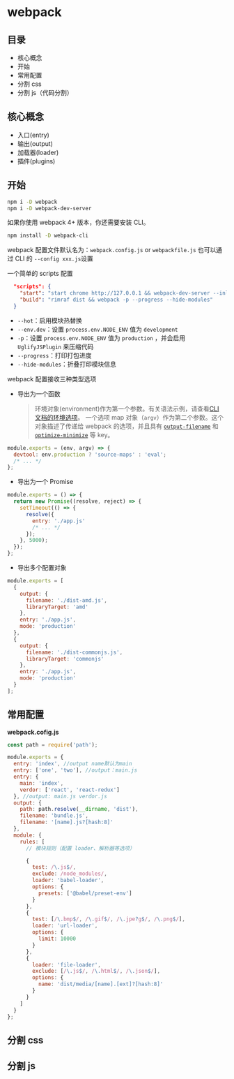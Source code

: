 # webpack

## 目录

- 核心概念
- 开始
- 常用配置
- 分割 css
- 分割 js（代码分割）

## 核心概念

- 入口(entry)
- 输出(output)
- 加载器(loader)
- 插件(plugins)

## 开始

```sh
npm i -D webpack
npm i -D webpack-dev-server
```

如果你使用 webpack 4+ 版本，你还需要安装 CLI。

```sh
npm install -D webpack-cli
```

webpack 配置文件默认名为：`webpack.config.js` or `webpackfile.js` 也可以通过 CLI 的 `--config xxx.js`设置

一个简单的 scripts 配置

```json
  "scripts": {
    "start": "start chrome http://127.0.0.1 && webpack-dev-server --inline --hot --env.dev",
    "build": "rimraf dist && webpack -p --progress --hide-modules"
  }
```

- `--hot`：启用模块热替换
- `--env.dev`：设置 `process.env.NODE_ENV` 值为 `development`
- `-p`：设置 `process.env.NODE_ENV` 值为 `production` ，并会启用 `UglifyJSPlugin` 来压缩代码
- `--progress`：打印打包进度
- `--hide-modules`：折叠打印模块信息

webpack 配置接收三种类型选项

- 导出为一个函数
  > 环境对象(environment)作为第一个参数。有关语法示例，请查看[CLI 文档的环境选项](/api/cli#environment-options)。
  > 一个选项 map 对象（`argv`）作为第二个参数。这个对象描述了传递给 webpack 的选项，并且具有 [`output-filename`](/api/cli/#output-options) 和 [`optimize-minimize`](/api/cli/#optimize-options) 等 key。

```js
module.exports = (env, argv) => {
  devtool: env.production ? 'source-maps' : 'eval';
  /* ... */
};
```

- 导出为一个 Promise

```js
module.exports = () => {
  return new Promise((resolve, reject) => {
    setTimeout(() => {
      resolve({
        entry: './app.js'
        /* ... */
      });
    }, 5000);
  });
};
```

- 导出多个配置对象

```js
module.exports = [
  {
    output: {
      filename: './dist-amd.js',
      libraryTarget: 'amd'
    },
    entry: './app.js',
    mode: 'production'
  },
  {
    output: {
      filename: './dist-commonjs.js',
      libraryTarget: 'commonjs'
    },
    entry: './app.js',
    mode: 'production'
  }
];
```

## 常用配置

**webpack.cofig.js**

```js
const path = require('path');

module.exports = {
  entry: 'index', //output name默认为main
  entry: ['one', 'two'], //output：main.js
  entry: {
    main: 'index',
    verdor: ['react', 'react-redux']
  }, //output: main.js verdor.js
  output: {
    path: path.resolve(__dirname, 'dist'),
    filename: 'bundle.js',
    filename: '[name].js?[hash:8]'
  },
  module: {
    rules: [
      // 模块规则（配置 loader、解析器等选项）

      {
        test: /\.js$/,
        exclude: /node_modules/,
        loader: 'babel-loader',
        options: {
          presets: ['@babel/preset-env']
        }
      },
      {
        test: [/\.bmp$/, /\.gif$/, /\.jpe?g$/, /\.png$/],
        loader: 'url-loader',
        options: {
          limit: 10000
        }
      },
      {
        loader: 'file-loader',
        exclude: [/\.js$/, /\.html$/, /\.json$/],
        options: {
          name: 'dist/media/[name].[ext]?[hash:8]'
        }
      }
    ]
  }
};
```

## 分割 css

## 分割 js

